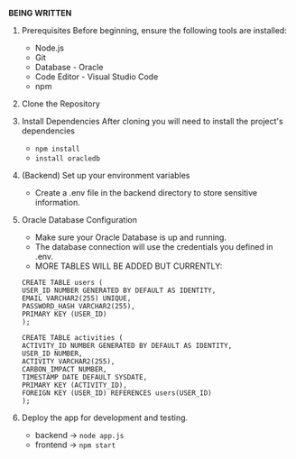 **BEING WRITTEN**

1. Prerequisites
   Before beginning, ensure the following tools are installed:
   * Node.js
   * Git
   * Database - Oracle
   * Code Editor - Visual Studio Code
   * npm

2. Clone the Repository

3. Install Dependencies
   After cloning you will need to install the project's dependencies
   * ```npm install```
   * ```install oracledb```

4. (Backend) Set up your environment variables
   * Create a .env file in the backend directory to store sensitive information.

5. Oracle Database Configuration
   * Make sure your Oracle Database is up and running.
   * The database connection will use the credentials you defined in .env.
   * MORE  TABLES WILL BE ADDED BUT CURRENTLY:
   ```
   CREATE TABLE users (
   USER_ID NUMBER GENERATED BY DEFAULT AS IDENTITY,
   EMAIL VARCHAR2(255) UNIQUE,
   PASSWORD_HASH VARCHAR2(255),
   PRIMARY KEY (USER_ID)
   );

   CREATE TABLE activities (
   ACTIVITY_ID NUMBER GENERATED BY DEFAULT AS IDENTITY,
   USER_ID NUMBER,
   ACTIVITY VARCHAR2(255),
   CARBON_IMPACT NUMBER,
   TIMESTAMP DATE DEFAULT SYSDATE,
   PRIMARY KEY (ACTIVITY_ID),
   FOREIGN KEY (USER_ID) REFERENCES users(USER_ID)
   );
   ``` 

6. Deploy the app for development and testing.
   * backend -> ```node app.js```
   * frontend -> ```npm start```

